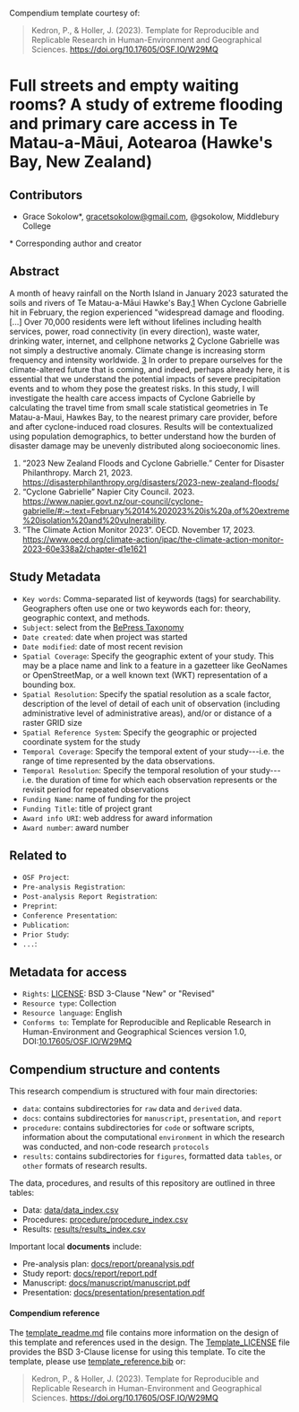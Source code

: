 Compendium template courtesy of:
> Kedron, P., & Holler, J. (2023). Template for Reproducible and Replicable Research in Human-Environment and Geographical Sciences. https://doi.org/10.17605/OSF.IO/W29MQ

# Full streets and empty waiting rooms? A study of extreme flooding and primary care access in Te Matau-a-Māui, Aotearoa (Hawke's Bay, New Zealand)

## Contributors

- Grace Sokolow\*, gracetsokolow@gmail.com, @gsokolow, Middlebury College

\* Corresponding author and creator

## Abstract

A month of heavy rainfall on the North Island in January 2023 saturated the soils and rivers of Te Matau-a-Māui Hawke's Bay.[1](https://disasterphilanthropy.org/disasters/2023-new-zealand-floods/) 
When Cyclone Gabrielle hit in February, the region experienced "widespread damage and flooding. [...] Over 70,000 residents were left without lifelines including health services, power, road connectivity (in every direction), waste water, drinking water, internet, and cellphone networks [2](https://www.napier.govt.nz/our-council/cyclone-gabrielle/#:~:text=February%2014%202023%20is%20a,of%20extreme%20isolation%20and%20vulnerability.)
Cyclone Gabrielle was not simply a destructive anomaly. Climate change is increasing storm frequency and intensity worldwide. [3](https://www.oecd.org/climate-action/ipac/the-climate-action-monitor-2023-60e338a2/chapter-d1e1621) 
In order to prepare ourselves for the climate-altered future that is coming, and indeed, perhaps already here, it is essential that we understand the potential impacts of severe precipitation events and to whom they pose the greatest risks. In this study, I will investigate the health care access impacts of Cyclone Gabrielle by calculating the travel time from small scale statistical geometries in Te Matau-a-Maui, Hawkes Bay, to the nearest primary care provider, before and after cyclone-induced road closures. Results will be contextualized using population demographics, to better understand how the burden of disaster damage may be unevenly distributed along socioeconomic lines.


1. “2023 New Zealand Floods and Cyclone Gabrielle.” Center for Disaster Philanthropy. March 21, 2023. https://disasterphilanthropy.org/disasters/2023-new-zealand-floods/
2. “Cyclone Gabrielle” Napier City Council. 2023. https://www.napier.govt.nz/our-council/cyclone-gabrielle/#:~:text=February%2014%202023%20is%20a,of%20extreme%20isolation%20and%20vulnerability.
3. “The Climate Action Monitor 2023”. OECD. November 17, 2023. https://www.oecd.org/climate-action/ipac/the-climate-action-monitor-2023-60e338a2/chapter-d1e1621

   
## Study Metadata

- `Key words`: Comma-separated list of keywords (tags) for searchability. Geographers often use one or two keywords each for: theory, geographic context, and methods.
- `Subject`: select from the [BePress Taxonomy](http://digitalcommons.bepress.com/cgi/viewcontent.cgi?article=1008&context=reference)
- `Date created`: date when project was started
- `Date modified`: date of most recent revision
- `Spatial Coverage`: Specify the geographic extent of your study. This may be a place name and link to a feature in a gazetteer like GeoNames or OpenStreetMap, or a well known text (WKT) representation of a bounding box.
- `Spatial Resolution`: Specify the spatial resolution as a scale factor, description of the level of detail of each unit of observation (including administrative level of administrative areas), and/or or distance of a raster GRID size
- `Spatial Reference System`: Specify the geographic or projected coordinate system for the study
- `Temporal Coverage`: Specify the temporal extent of your study---i.e. the range of time represented by the data observations.
- `Temporal Resolution`: Specify the temporal resolution of your study---i.e. the duration of time for which each observation represents or the revisit period for repeated observations
- `Funding Name`: name of funding for the project
- `Funding Title`: title of project grant
- `Award info URI`: web address for award information
- `Award number`: award number

## Related to

- `OSF Project`:
- `Pre-analysis Registration`:
- `Post-analysis Report Registration`:
- `Preprint`:
- `Conference Presentation`:
- `Publication`:
- `Prior Study`:
- `...`:

## Metadata for access

- `Rights`: [LICENSE](LICENSE): BSD 3-Clause "New" or "Revised"
- `Resource type`: Collection
- `Resource language`: English
- `Conforms to`: Template for Reproducible and Replicable Research in Human-Environment and Geographical Sciences version 1.0, DOI:[10.17605/OSF.IO/W29MQ](https://doi.org/10.17605/OSF.IO/W29MQ)

## Compendium structure and contents

This research compendium is structured with four main directories:

- `data`: contains subdirectories for `raw` data and `derived` data.
- `docs`: contains subdirectories for `manuscript`, `presentation`, and `report`
- `procedure`: contains subdirectories for `code` or software scripts, information about the computational `environment` in which the research was conducted, and non-code research `protocols`
- `results`: contains subdirectories for `figures`, formatted data `tables`, or `other` formats of research results.

The data, procedures, and results of this repository are outlined in three tables:
- Data: [data/data_index.csv](data/data_index.csv)
- Procedures: [procedure/procedure_index.csv](procedure/procedure_index.csv)
- Results: [results/results_index.csv](results/results_index.csv)

Important local **documents** include:
- Pre-analysis plan: [docs/report/preanalysis.pdf](docs/report/preanalysis.pdf)
- Study report: [docs/report/report.pdf](docs/report/report.pdf)
- Manuscript: [docs/manuscript/manuscript.pdf](docs/manuscript/manuscript.pdf)
- Presentation: [docs/presentation/presentation.pdf](docs/presentation/presentation.pdf)

#### Compendium reference

The [template_readme.md](template_readme.md) file contains more information on the design of this template and references used in the design.
The [Template_LICENSE](Template_LICENSE) file provides the BSD 3-Clause license for using this template.
To cite the template, please use [template_reference.bib](template_reference.bib) or:
> Kedron, P., & Holler, J. (2023). Template for Reproducible and Replicable Research in Human-Environment and Geographical Sciences. https://doi.org/10.17605/OSF.IO/W29MQ
